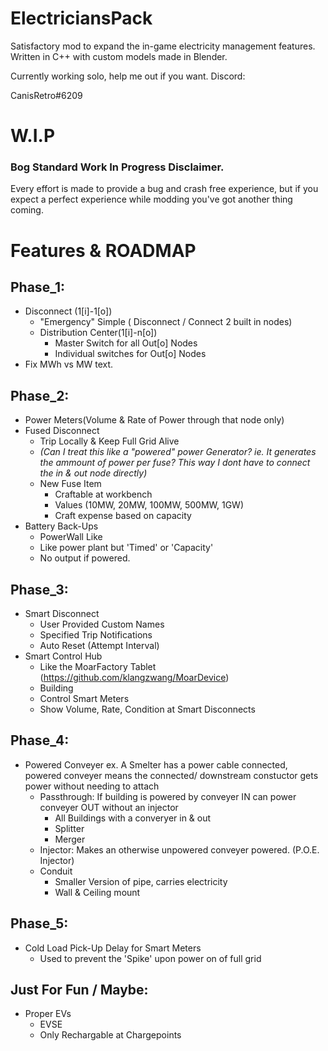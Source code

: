 # ElectriciansPack
Satisfactory mod to expand the in-game electricity management features. Written in C++ with custom models made in Blender.

Currently working solo, help me out if you want. Discord: 

CanisRetro#6209

# W.I.P
### Bog Standard Work In Progress Disclaimer. 
Every effort is made to provide a bug and crash free experience, but if you expect a perfect experience while modding you've got another thing coming.

# Features & ROADMAP
## Phase_1:
  + Disconnect (1[i]-1[o]) 
    + "Emergency" Simple ( Disconnect / Connect 2 built in nodes)
    + Distribution Center(1[i]-n[o])
      + Master Switch for all Out[o] Nodes
      + Individual switches for Out[o] Nodes  
  + Fix MWh vs MW text.
## Phase_2:
  + Power Meters(Volume & Rate of Power through that node only)
  + Fused Disconnect
    + Trip Locally & Keep Full Grid Alive
    + *(Can I treat this like a "powered" power Generator? ie. It generates the ammount of power per fuse? This way I dont have to connect the in & out node directly)*
    + New Fuse Item
      + Craftable at workbench
      + Values (10MW, 20MW, 100MW, 500MW, 1GW)
      + Craft expense based on capacity
  + Battery Back-Ups
    + PowerWall Like
    + Like power plant but 'Timed' or 'Capacity'
    + No output if powered.
## Phase_3:
  + Smart Disconnect
	  + User Provided Custom Names
	  + Specified Trip Notifications
	  + Auto Reset (Attempt Interval)
  + Smart Control Hub
	  + Like the MoarFactory Tablet (https://github.com/klangzwang/MoarDevice)
	  + Building
	  + Control Smart Meters
	  + Show Volume, Rate, Condition at Smart Disconnects
## Phase_4:
  + Powered Conveyer
    ex. A Smelter has a power cable connected, powered conveyer means the connected/ downstream constuctor gets power without needing to attach
    + Passthrough: If building is powered by conveyer IN can power conveyer OUT without an injector
      + All Buildings with a converyer in & out 
      + Splitter
      + Merger
    + Injector: Makes an otherwise unpowered conveyer powered. (P.O.E. Injector)
    + Conduit
      + Smaller Version of pipe, carries electricity
      + Wall & Ceiling mount
## Phase_5:
  + Cold Load Pick-Up Delay for Smart Meters
    + Used to prevent the 'Spike' upon power on of full grid
## Just For Fun / Maybe:
  + Proper EVs
    + EVSE
    + Only Rechargable at Chargepoints
